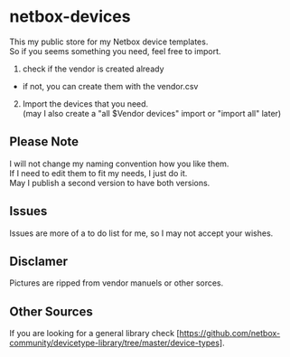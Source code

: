 # netbox-devices  
This my public store for my Netbox device templates.  
So if you seems something you need, feel free to import.  
1. check if the vendor is created already  
- if not, you can create them with the vendor.csv
2. Import the devices that you need.  
(may I also create a "all $Vendor devices" import or "import all" later)  
  
## Please Note  
I will not change my naming convention how you like them.  
If I need to edit them to fit my needs, I just do it.  
May I publish a second version to have both versions.  

## Issues  
Issues are more of a to do list for me, so I may not accept your wishes.  

## Disclamer  
Pictures are ripped from vendor manuels or other sorces.  
  
## Other Sources  
If you are looking for a general library check [https://github.com/netbox-community/devicetype-library/tree/master/device-types].
